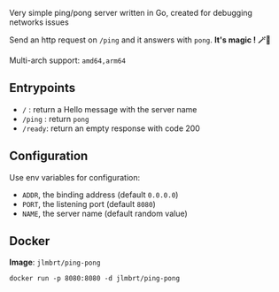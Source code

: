 Very simple ping/pong server written in Go, created for debugging networks issues

Send an http request on `/ping` and it answers with `pong`. **It's magic ! 🪄🤩**

Multi-arch support: `amd64,arm64`

## Entrypoints

- `/` : return a Hello message with the server name
- `/ping` : return `pong`
- `/ready`: return an empty response with code 200

## Configuration

Use env variables for configuration:

- `ADDR`, the binding address (default `0.0.0.0`)
- `PORT`, the listening port (default `8080`)
- `NAME`, the server name (default random value)

## Docker

**Image**: `jlmbrt/ping-pong`

```shell
docker run -p 8080:8080 -d jlmbrt/ping-pong
```
